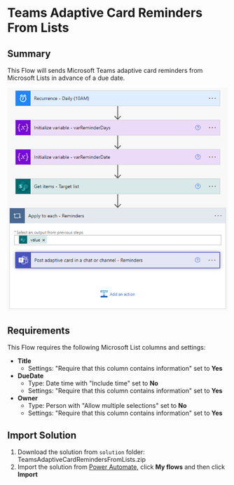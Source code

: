 # Teams Adaptive Card Reminders From Lists

## Summary

This Flow will sends Microsoft Teams adaptive card reminders from Microsoft Lists in advance of a due date.

[![Flow overview](/teams-adaptive-card-reminders-from-lists/assets/flow-overview.png "Flow overview")](/teams-adaptive-card-reminders-from-lists/assets/flow-overview.png "Flow overview")

## Requirements
This Flow requires the following Microsoft List columns and settings:
* **Title**
	* Settings: "Require that this column contains information" set to **Yes**
* **DueDate**
	* Type: Date time with "Include time" set to **No**
	* Settings: "Require that this column contains information" set to **Yes**
* **Owner**
	* Type: Person with "Allow multiple selections" set to **No**
	* Settings: "Require that this column contains information" set to **Yes**

## Import Solution

 1. Download the solution from `solution` folder: TeamsAdaptiveCardRemindersFromLists.zip
 2. Import the solution from [Power Automate](https://flow.microsoft.com/), click **My flows** and then click **Import**